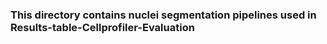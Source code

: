 ### This directory contains nuclei segmentation pipelines used in Results-table-Cellprofiler-Evaluation
